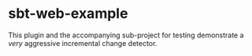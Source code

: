 # sbt-web-example
This plugin and the accompanying sub-project for testing demonstrate a *very* aggressive incremental change detector.

